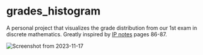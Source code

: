 # grades_histogram
Α personal project that visualizes the grade distribution from our 1st exam in discrete mathematics. 
Greatly inspired by [IP notes](https://progintro.github.io/resources/K04.pdf) pages 86-87. 

![Screenshot from 2023-11-17](https://github.com/georomporas/grades_histogram/assets/146763073/884383ac-85bb-4c8e-853c-eff9ad913d62)
